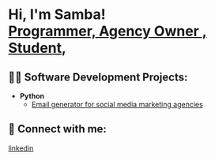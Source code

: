 <h1>Hi, I'm Samba! <br/><a href="https://github.com/joshmadakor1">Programmer, Agency Owner , Student</a>, <a href="https://www.youtube.com/c/joshmadakor"></a></h1>

<h2>👨‍💻 Software Development Projects:</h2>

- <b>Python</b>
  - [Email generator for social media marketing agencies](https://github.com/Kengokuhebun/Email-generator-final)


<h2> 🤳 Connect with me:</h2>


[linkedin](https://www.linkedin.com/in/samba-balde-a29607317/)
